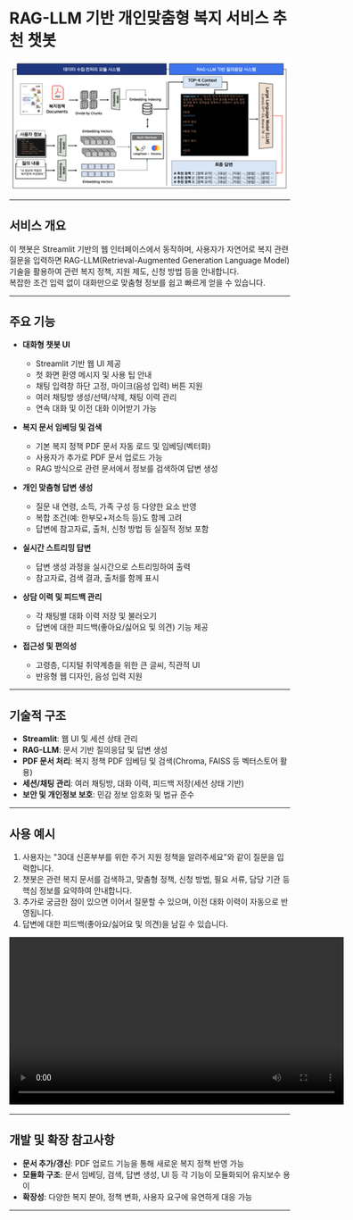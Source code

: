 # RAG-LLM 기반 개인맞춤형 복지 서비스 추천 챗봇

<p align="center">
  <img src="./img/rag.png" alt="RAG-LLM Welfare Service Recommendation System" width="500"/>
</p>

---

## 서비스 개요

이 챗봇은 Streamlit 기반의 웹 인터페이스에서 동작하며, 사용자가 자연어로 복지 관련 질문을 입력하면 RAG-LLM(Retrieval-Augmented Generation Language Model) 기술을 활용하여 관련 복지 정책, 지원 제도, 신청 방법 등을 안내합니다.  
복잡한 조건 입력 없이 대화만으로 맞춤형 정보를 쉽고 빠르게 얻을 수 있습니다.

---

## 주요 기능

- **대화형 챗봇 UI**
  - Streamlit 기반 웹 UI 제공
  - 첫 화면 환영 메시지 및 사용 팁 안내
  - 채팅 입력창 하단 고정, 마이크(음성 입력) 버튼 지원
  - 여러 채팅방 생성/선택/삭제, 채팅 이력 관리
  - 연속 대화 및 이전 대화 이어받기 가능

- **복지 문서 임베딩 및 검색**
  - 기본 복지 정책 PDF 문서 자동 로드 및 임베딩(벡터화)
  - 사용자가 추가로 PDF 문서 업로드 가능
  - RAG 방식으로 관련 문서에서 정보를 검색하여 답변 생성

- **개인 맞춤형 답변 생성**
  - 질문 내 연령, 소득, 가족 구성 등 다양한 요소 반영
  - 복합 조건(예: 한부모+저소득 등)도 함께 고려
  - 답변에 참고자료, 출처, 신청 방법 등 실질적 정보 포함

- **실시간 스트리밍 답변**
  - 답변 생성 과정을 실시간으로 스트리밍하여 출력
  - 참고자료, 검색 결과, 출처를 함께 표시

- **상담 이력 및 피드백 관리**
  - 각 채팅별 대화 이력 저장 및 불러오기
  - 답변에 대한 피드백(좋아요/싫어요 및 의견) 기능 제공

- **접근성 및 편의성**
  - 고령층, 디지털 취약계층을 위한 큰 글씨, 직관적 UI
  - 반응형 웹 디자인, 음성 입력 지원

---

## 기술적 구조

- **Streamlit**: 웹 UI 및 세션 상태 관리
- **RAG-LLM**: 문서 기반 질의응답 및 답변 생성
- **PDF 문서 처리**: 복지 정책 PDF 임베딩 및 검색(Chroma, FAISS 등 벡터스토어 활용)
- **세션/채팅 관리**: 여러 채팅방, 대화 이력, 피드백 저장(세션 상태 기반)
- **보안 및 개인정보 보호**: 민감 정보 암호화 및 법규 준수

---

## 사용 예시

1. 사용자는 "30대 신혼부부를 위한 주거 지원 정책을 알려주세요"와 같이 질문을 입력합니다.
2. 챗봇은 관련 복지 문서를 검색하고, 맞춤형 정책, 신청 방법, 필요 서류, 담당 기관 등 핵심 정보를 요약하여 안내합니다.
3. 추가로 궁금한 점이 있으면 이어서 질문할 수 있으며, 이전 대화 이력이 자동으로 반영됩니다.
4. 답변에 대한 피드백(좋아요/싫어요 및 의견)을 남길 수 있습니다.

<video src="./img/result.mp4" controls width="600">Your browser does not support the video tag.</video>

---

## 개발 및 확장 참고사항

- **문서 추가/갱신**: PDF 업로드 기능을 통해 새로운 복지 정책 반영 가능
- **모듈화 구조**: 문서 임베딩, 검색, 답변 생성, UI 등 각 기능이 모듈화되어 유지보수 용이
- **확장성**: 다양한 복지 분야, 정책 변화, 사용자 요구에 유연하게 대응 가능

---
